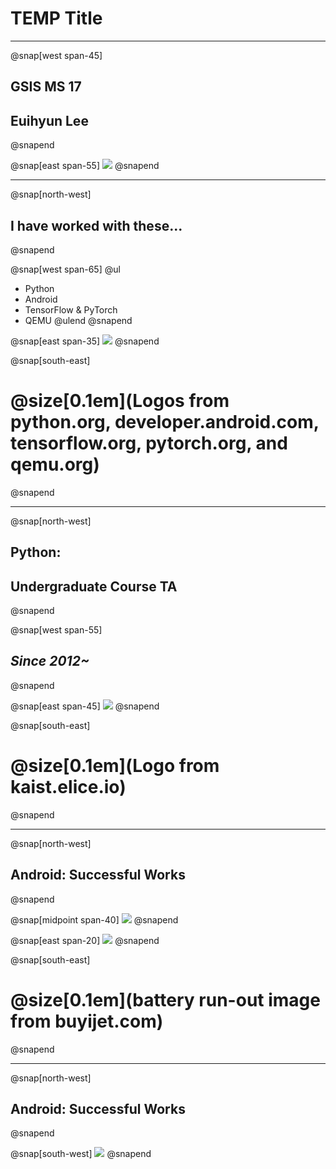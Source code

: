 # TEMP Title

---

@snap[west span-45]
## GSIS MS 17
## Euihyun Lee
@snapend

@snap[east span-55]
![](assets/img/graduation.jpg)
@snapend

---

@snap[north-west]
## I have worked with these...
@snapend

@snap[west span-65]
@ul
- Python
- Android
- TensorFlow & PyTorch
- QEMU
@ulend
@snapend

@snap[east span-35]
![](assets/img/logos.png)
@snapend

@snap[south-east]
# @size[0.1em](Logos from python.org, developer.android.com, tensorflow.org, pytorch.org, and qemu.org)
@snapend

---

@snap[north-west]
## Python: 
## Undergraduate Course TA
@snapend

@snap[west span-55]
## *Since 2012~*
@snapend

@snap[east span-45]
![](assets/img/cs101-logo.png)
@snapend

@snap[south-east]
# @size[0.1em](Logo from kaist.elice.io)
@snapend

---

@snap[north-west]
## Android: Successful Works
@snapend

@snap[midpoint span-40]
![](assets/img/android-2nd-prize.jpg)
@snapend

@snap[east span-20]
![](assets/img/battery-consumption.png)
@snapend

@snap[south-east]
# @size[0.1em](battery run-out image from buyijet.com)
@snapend

---

@snap[north-west]
## Android: Successful Works
@snapend

@snap[south-west]
![](assets/img/sars.png)
@snapend
